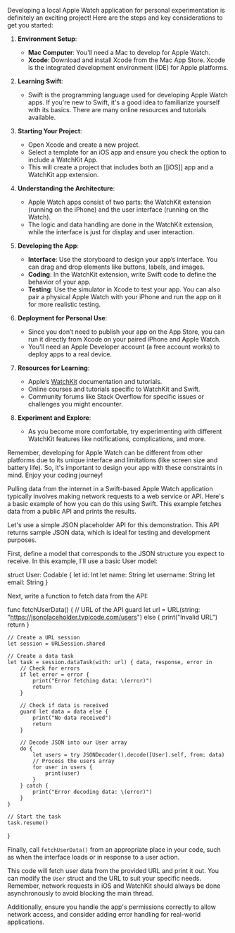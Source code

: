 Developing a local Apple Watch application for personal experimentation is definitely an exciting project! Here are the steps and key considerations to get you started:

1. **Environment Setup**:
    
    - **Mac Computer**: You'll need a Mac to develop for Apple Watch.
    - **Xcode**: Download and install Xcode from the Mac App Store. Xcode is the integrated development environment (IDE) for Apple platforms.
2. **Learning Swift**:
    
    - Swift is the programming language used for developing Apple Watch apps. If you're new to Swift, it's a good idea to familiarize yourself with its basics. There are many online resources and tutorials available.
3. **Starting Your Project**:
    
    - Open Xcode and create a new project.
    - Select a template for an iOS app and ensure you check the option to include a WatchKit App.
    - This will create a project that includes both an [[iOS]] app and a WatchKit app extension.
4. **Understanding the Architecture**:
    
    - Apple Watch apps consist of two parts: the WatchKit extension (running on the iPhone) and the user interface (running on the Watch).
    - The logic and data handling are done in the WatchKit extension, while the interface is just for display and user interaction.
5. **Developing the App**:
    
    - **Interface**: Use the storyboard to design your app’s interface. You can drag and drop elements like buttons, labels, and images.
    - **Coding**: In the WatchKit extension, write Swift code to define the behavior of your app.
    - **Testing**: Use the simulator in Xcode to test your app. You can also pair a physical Apple Watch with your iPhone and run the app on it for more realistic testing.
6. **Deployment for Personal Use**:
    
    - Since you don’t need to publish your app on the App Store, you can run it directly from Xcode on your paired iPhone and Apple Watch.
    - You'll need an Apple Developer account (a free account works) to deploy apps to a real device.
7. **Resources for Learning**:
    
    - Apple’s [WatchKit](https://developer.apple.com/watchkit/) documentation and tutorials.
    - Online courses and tutorials specific to WatchKit and Swift.
    - Community forums like Stack Overflow for specific issues or challenges you might encounter.
8. **Experiment and Explore**:
    
    - As you become more comfortable, try experimenting with different WatchKit features like notifications, complications, and more.

Remember, developing for Apple Watch can be different from other platforms due to its unique interface and limitations (like screen size and battery life). So, it's important to design your app with these constraints in mind. Enjoy your coding journey!


Pulling data from the internet in a Swift-based Apple Watch application typically involves making network requests to a web service or API. Here's a basic example of how you can do this using Swift. This example fetches data from a public API and prints the results.

Let's use a simple JSON placeholder API for this demonstration. This API returns sample JSON data, which is ideal for testing and development purposes.

First, define a model that corresponds to the JSON structure you expect to receive. In this example, I'll use a basic User model:

struct User: Codable {
    let id: Int
    let name: String
    let username: String
    let email: String
}


Next, write a function to fetch data from the API:

func fetchUserData() {
    // URL of the API
    guard let url = URL(string: "https://jsonplaceholder.typicode.com/users") else {
        print("Invalid URL")
        return
    }

    // Create a URL session
    let session = URLSession.shared

    // Create a data task
    let task = session.dataTask(with: url) { data, response, error in
        // Check for errors
        if let error = error {
            print("Error fetching data: \(error)")
            return
        }

        // Check if data is received
        guard let data = data else {
            print("No data received")
            return
        }

        // Decode JSON into our User array
        do {
            let users = try JSONDecoder().decode([User].self, from: data)
            // Process the users array
            for user in users {
                print(user)
            }
        } catch {
            print("Error decoding data: \(error)")
        }
    }

    // Start the task
    task.resume()
}


Finally, call `fetchUserData()` from an appropriate place in your code, such as when the interface loads or in response to a user action.

This code will fetch user data from the provided URL and print it out. You can modify the `User` struct and the URL to suit your specific needs. Remember, network requests in iOS and WatchKit should always be done asynchronously to avoid blocking the main thread.

Additionally, ensure you handle the app's permissions correctly to allow network access, and consider adding error handling for real-world applications.